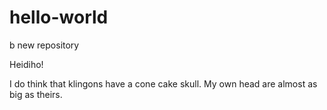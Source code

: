 # hello-world
b new repository

Heidiho!

I do think that klingons have a cone cake skull. My own head are almost as big as theirs.
